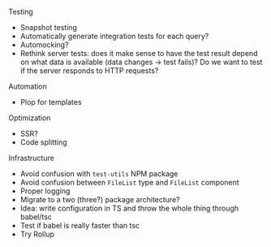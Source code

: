 Testing

- Snapshot testing
- Automatically generate integration tests for each query?
- Automocking?
- Rethink server tests: does it make sense to have the test result depend on what data is available (data changes -> test fails)? Do we want to test if the server responds to HTTP requests?

Automation

- Plop for templates

Optimization

- SSR?
- Code splitting

Infrastructure

- Avoid confusion with `test-utils` NPM package
- Avoid confusion between `FileList` type and `FileList` component
- Proper logging
- Migrate to a two (three?) package architecture?
- Idea: write configuration in TS and throw the whole thing through babel/tsc
- Test if babel is really faster than tsc
- Try Rollup
